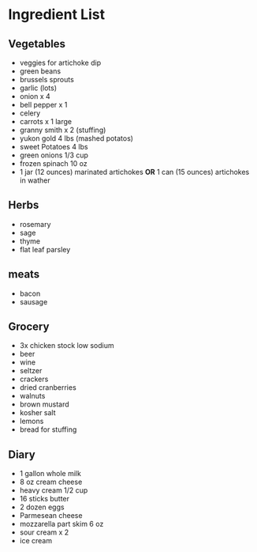 # Ingredient List

## Vegetables

* veggies for artichoke dip
* green beans
* brussels sprouts
* garlic (lots)
* onion x 4
* bell pepper x 1
* celery
* carrots x 1 large
* granny smith x 2 (stuffing)
* yukon gold 4 lbs (mashed potatos)
* sweet Potatoes 4 lbs
* green onions 1/3 cup
* frozen spinach 10 oz
* 1 jar (12 ounces) marinated artichokes **OR** 1 can (15 ounces) artichokes in wather

## Herbs

* rosemary
* sage
* thyme
* flat leaf parsley

## meats

* bacon
* sausage

## Grocery

* 3x chicken stock low sodium 
* beer
* wine
* seltzer
* crackers
* dried cranberries
* walnuts
* brown mustard
* kosher salt
* lemons
* bread for stuffing

## Diary

* 1 gallon whole milk
* 8 oz cream cheese
* heavy cream 1/2 cup
* 16 sticks butter
* 2 dozen eggs
* Parmesean cheese
* mozzarella part skim 6 oz
* sour cream x 2
* ice cream

